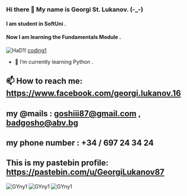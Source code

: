 
### Hi there 👋 My name is Georgi St. Lukanov. (-_-)
#### I am student in SoftUni .
#### Now I am learning the Fundamentals Module .


![HaD1](https://user-images.githubusercontent.com/102332504/182835032-07c17a9e-03e0-49a6-8165-39d4b0fccec7.gif)! [coding1](https://user-images.githubusercontent.com/102332504/182835740-4d810708-b898-45af-aa18-6e0cf6d4a811.gif)
- 🌱 I’m currently learning Python .

## 📫 How to reach me: https://www.facebook.com/georgi.lukanov.16
## my @mails : goshiii87@gmail.com , badgosho@abv.bg
## my phone number : +34 / 697 24 34 24

## This is my pastebin profile: https://pastebin.com/u/GeorgiLukanov87

![GYny1](https://user-images.githubusercontent.com/102332504/182836048-8d21c5cf-c5a3-43c1-bc2a-1895d3c73cd6.gif) ![GYny1](https://user-images.githubusercontent.com/102332504/182836048-8d21c5cf-c5a3-43c1-bc2a-1895d3c73cd6.gif) ![GYny1](https://user-images.githubusercontent.com/102332504/182836048-8d21c5cf-c5a3-43c1-bc2a-1895d3c73cd6.gif) 
